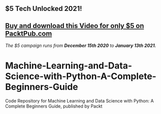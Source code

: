 ## $5 Tech Unlocked 2021!
[Buy and download this Video for only $5 on PacktPub.com](https://www.packtpub.com/product/machine-learning-and-data-science-with-python-a-complete-beginners-guide-video/9781838980689)
-----
*The $5 campaign         runs from __December 15th 2020__ to __January 13th 2021.__*

# Machine-Learning-and-Data-Science-with-Python-A-Complete-Beginners-Guide
Code Repository for Machine Learning and Data Science with Python: A Complete Beginners Guide, published by Packt

